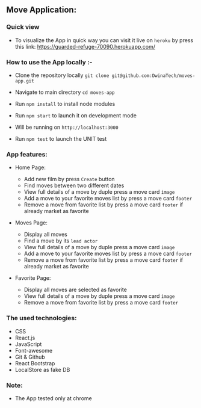 ## Move Application:

### Quick view
- To visualize the App in quick way you can visit it live on `heroku` by press this link: https://guarded-refuge-70090.herokuapp.com/
### How to use the App locally :-

- Clone the repository locally `git clone git@github.com:DwinaTech/moves-app.git`

- Navigate to main directory `cd moves-app`

- Run `npm install` to install node modules

- Run `npm start` to launch it on development mode

- Will be running on `http://localhost:3000`

- Run `npm test` to launch the UNIT test

### App features:

- Home Page:
    - Add new film by press `Create` button
    - Find moves between two different dates
    - View full details of a move by duple press a move card `image`
    - Add a move to your favorite moves list by press a move card `footer`
    - Remove a move from favorite list by press a move card `footer` if already market as favorite

- Moves Page:
    - Display all moves
    - Find a move by its `lead actor`
    - View full details of a move by duple press a move card `image`
    - Add a move to your favorite moves list by press a move card `footer`
    - Remove a move from favorite list by press a move card `footer` if already market as favorite

- Favorite Page:
    - Display all moves are selected as favorite
    - View full details of a move by duple press a move card `image`
    - Remove a move from favorite list by press a move card `footer`

### The used technologies:
- CSS
- React.js
- JavaScript
- Font-awesome
- Git & Github
- React Bootstrap
- LocalStore as fake DB

### Note:
- The App tested only at chrome
